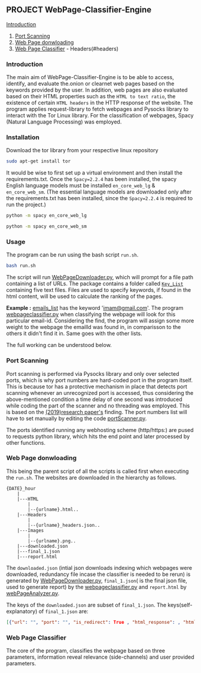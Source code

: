 ## PROJECT WebPage-Classifier-Engine

[Introduction](#introduction)
1. [Port Scanning](#port-scanning)
2. [Web Page donwloading](#web-page-downloading)
3. [Web Page Classifier](#web-page-classifier)
        - Headers(#headers)

### Introduction
The main aim of WebPage-Classifier-Engine is to be able to access, identify, and evaluate the.onion or clearnet web pages based on the keywords provided by the user. In addition, web pages are also evaluated based on their HTML properties such as the `HTML to text ratio`, the existence of certain `HTML headers` in the HTTP response of the website. The program applies request-library to fetch webpages and Pysocks library to interact with the Tor Linux library. For the classification of webpages, Spacy (Natural Language Processing) was employed.

### Installation
Download the tor library from your respective linux repository

```bash
sudo apt-get install tor
```

It would be wise to first set up a virtual environment and then install the requirements.txt. Once the `Spacy=2.2.4` has been installed, the spacy English language models must be installed `en_core_web_lg` & `en_core_web_sm`. (The essential language models are downloaded only after the requirements.txt has been installed, since the `Spacy=2.2.4` is required to run the project.)

```bash
python -m spacy en_core_web_lg
```

```bash
python -m spacy en_core_web_sm
```

### Usage
The program can be run using the bash script `run.sh`.

```bash
bash run.sh
```

The script will run [WebPageDownloader.py](WebPageDownloader.py), which will prompt for a file path containing a list of URLs. The package contains a folder called [`Key_List`](Key_List) containing five text files. Files are used to specify keywords, if found in the html content, will be used to calculate the ranking of the pages.

**Example :** [emails_list](Key_List/emails_list) has the keyword 'imam@gmail.com'. The program [webpageclassifier.py](webpageclassifier.py) when classifying the webpage will look
for this particular email-id. Considering the find, the program will assign some more weight to the webpage the emailId was found in, in comparisson to the others it didn't find it in. Same goes with the other lists. 

The full working can be understood below.

### Port Scanning
Port scanning is performed via Pysocks library and only over selected ports, which is why port numbers are hard-coded port in the program itself. This is because tor has a protective mechanism in place that detects port scanning whenever an unrecognized port is accessed, thus considering the above-mentioned condition a time delay of one second was introduced while coding the part of the scanner and no threading was employed. This is based on the [(2019)research paper's](https://dl.acm.org/doi/pdf/10.1145/3339252.3341486?download=true) finding. The port numbers list will have to set manually by editing the code [portScanner.py](portScanner.py).

The ports identified running any webhosting scheme (http/https:) are pused to requests python library, which hits the end point and later processed by other functions.

### Web Page donwloading
This being the parent script of all the scripts is called first when executing the `run.sh`. The websites are downloaded in the hierarchy as follows.

```
{DATE}_hour
    |
    |---HTML
        |
        |--{urlname}.html..
    |---Headers
        |
        |--{urlname}_headers.json..
    |---Images
        |
        |--{urlname}.png..
    |---downloaded.json
    |---final_1.json
    |---report.html
```

The `downloaded.json` (intial json downloads indexing which webpages were downloaded, redundancy file incase the classifier is needed to be rerun) is generated by [WebPageDownloader.py](WebPageDownloader.py), `final_1.json`( is the final json file, used to generate report) by the [webpageclassifier.py](webpageclassifier.py) and `report.html` by [webPageAnalyzer.py](webPageAnalyzer.py).

The keys of the `downloaded.json` are subset of `final_1.json`. The keys(self-explanatory) of `final_1.json` are:

```json
[{"url": "", "port": "", "is_redirect": True , "html_response": , "html_path": "2020-06-26_00/HTML/https:__{url}l", "headers_path": "2020-06-26_00/Headers/https:__{url}_header.json", "image_path": "2020-06-26_00/Images/https:__{url}.png", "script": false, "interest": 1.27, "location_list": [], "person_list": [], "dates_list": [], "organisation_list": [], "emails_list": [], "combo_basic": []}]
```

### Web Page Classifier

The core of the program, classifies the webpage based on three parameters, information reveal relevance (side-channels) and user provided parameters. 




